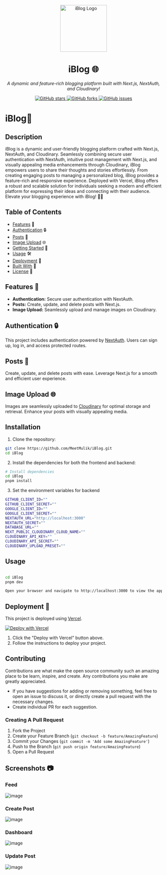 <p align="center">
  <img src="https://www.pngitem.com/pimgs/m/197-1971055_blogger-logo-icons-no-attribution-white-blog-icon.png" width="150px" alt="iBlog Logo">
</p>

<h1 align="center">iBlog 🌐</h1>

<p align="center">
  <em>A dynamic and feature-rich blogging platform built with Next.js, NextAuth, and Cloudinary!</em>
</p>

<p align="center">
  <a href="https://github.com/MeetMulik/iBlog/stargazers">
    <img src="https://img.shields.io/github/stars/your-username/iblog.svg" alt="GitHub stars">
  </a>
  <a href="https://github.com/MeetMulik/iBlog/network">
    <img src="https://img.shields.io/github/forks/your-username/iblog.svg" alt="GitHub forks">
  </a>
  <a href="https://github.com/MeetMulik/iBlog/issues">
    <img src="https://img.shields.io/github/issues/your-username/iblog.svg" alt="GitHub issues">
  </a>
</p>


# iBlog🚀

## Description

iBlog is a dynamic and user-friendly blogging platform crafted with Next.js, NextAuth, and Cloudinary. Seamlessly combining secure user authentication with NextAuth, intuitive post management with Next.js, and visually appealing media enhancements through Cloudinary, iBlog empowers users to share their thoughts and stories effortlessly. From creating engaging posts to managing a personalized blog, iBlog provides a feature-rich and responsive experience. Deployed with Vercel, iBlog offers a robust and scalable solution for individuals seeking a modern and efficient platform for expressing their ideas and connecting with their audience. Elevate your blogging experience with iBlog! 🚀📝

## Table of Contents

- [Features](#features) 🌟
- [Authentication](#authentication) 🔒
- [Posts](#posts) 📝
- [Image Upload](#image-upload) 🌐
- [Getting Started](#getting-started) 🏁
- [Usage](#usage) 🛠️
- [Deployment](#deployment) 🚀
- [Built With](#built-with) 🔧
- [License](#license) 📜

## Features 🌟

- **Authentication:** Secure user authentication with NextAuth.
- **Posts:** Create, update, and delete posts with Next.js.
- **Image Upload:** Seamlessly upload and manage images on Cloudinary.

## Authentication 🔒

This project includes authentication powered by [NextAuth](https://next-auth.js.org/). Users can sign up, log in, and access protected routes.

## Posts 📝

Create, update, and delete posts with ease. Leverage Next.js for a smooth and efficient user experience.

## Image Upload 🌐

Images are seamlessly uploaded to [Cloudinary](https://cloudinary.com/) for optimal storage and retrieval. Enhance your posts with visually appealing media.


## Installation

1. Clone the repository:

```bash
git clone https://github.com/MeetMulik/iBlog.git
cd iBlog
```

2. Install the dependencies for both the frontend and backend:

```bash
# Install dependencies
cd iBlog
pnpm install

```

3. Set the environment variables for backend

```bash
GITHUB_CLIENT_ID=""
GITHUB_CLIENT_SECRET=""
GOOGLE_CLIENT_ID=""
GOOGLE_CLIENT_SECRET=""
NEXTAUTH_URL="http://localhost:3000"
NEXTAUTH_SECRET=""
DATABASE_URL=""
NEXT_PUBLIC_CLOUDINARY_CLOUD_NAME=""
CLOUDINARY_API_KEY=""
CLOUDINARY_API_SECRET=""
CLOUDINARY_UPLOAD_PRESET=""
```

## Usage

```bash

cd iBlog
pnpm dev

Open your browser and navigate to http://localhost:3000 to view the application.

```
## Deployment 🚀

This project is deployed using [Vercel](https://vercel.com/). 

[![Deploy with Vercel](https://vercel.com/button)](https://vercel.com/new)

1. Click the "Deploy with Vercel" button above.
2. Follow the instructions to deploy your project.

## Contributing

Contributions are what make the open source community such an amazing place to be learn, inspire, and create. Any contributions you make are greatly appreciated.

- If you have suggestions for adding or removing something, feel free to open an issue to discuss it, or directly create a pull request with the necessary changes.
- Create individual PR for each suggestion.

### Creating A Pull Request

1. Fork the Project
2. Create your Feature Branch (`git checkout -b feature/AmazingFeature`)
3. Commit your Changes (`git commit -m 'Add some AmazingFeature'`)
4. Push to the Branch (`git push origin feature/AmazingFeature`)
5. Open a Pull Request

## Screenshots 📷

### Feed
![image](https://github.com/MeetMulik/iBlog/assets/89148021/9971b999-414e-4801-8a89-d6468070f81e)


### Create Post
![image](https://github.com/MeetMulik/iBlog/assets/89148021/c3c589f2-643a-4c50-b408-887062878ad3)

### Dashboard
![image](https://github.com/MeetMulik/iBlog/assets/89148021/6bd42220-cec4-4f13-8646-3e8061f7727c)

### Update Post
![image](https://github.com/MeetMulik/iBlog/assets/89148021/06586bc7-e237-4135-8317-73751bfda059)

